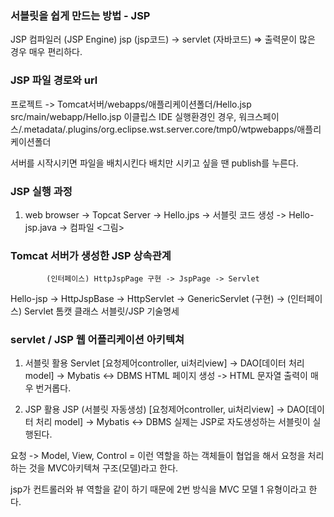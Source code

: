 ### 서블릿을 쉽게 만드는 방법 - JSP

JSP 컴파일러 (JSP Engine)
jsp (jsp코드) -> servlet (자바코드)
=> 출력문이 많은 경우 매우 편리하다.

### JSP 파일 경로와 url

프로젝트                    ->      Tomcat서버/webapps/애플리케이션폴더/Hello.jsp
src/main/webapp/Hello.jsp           이클립스 IDE 실행환경인 경우, 
                                    워크스페이스/.metadata/.plugins/org.eclipse.wst.server.core/tmp0/wtpwebapps/애플리케이션폴더

서버를 시작시키면 파일을 배치시킨다
배치만 시키고 싶을 땐 publish를 누른다.

### JSP 실행 과정
1. web browser -> Topcat Server -> Hello.jps -> 서블릿 코드 생성 -> Hello-jsp.java -> 컴파일
<그림>



### Tomcat 서버가 생성한 JSP 상속관계

            (인터페이스) HttpJspPage 구현 -> JspPage -> Servlet
Hello-jsp -> HttpJspBase -> HttpServlet -> GenericServlet (구현) -> (인터페이스) Servlet
톰캣 클래스                         서블릿/JSP 기술명세


### servlet / JSP 웹 어플리케이션 아키텍쳐

1. 서블릿 활용 
<handler> Servlet [요청제어controller, ui처리view] -> DAO[데이터 처리 model] -> Mybatis <-> DBMS
HTML 페이지 생성 -> HTML 문자열 출력이 매우 번거롭다.

2. JSP 활용
<handler> JSP (서블릿 자동생성) [요청제어controller, ui처리view] -> DAO[데이터 처리 model] -> Mybatis <-> DBMS
실제는 JSP로 자도생성하는 서블릿이 실행된다.

요청 -> Model, View, Control = 이런 역할을 하는 객체들이 협업을 해서 요청을 처리하는 것을 MVC아키텍쳐 구조(모델)라고 한다.

jsp가 컨트롤러와 뷰 역할을 같이 하기 때문에 2번 방식을 MVC 모델 1 유형이라고 한다.





